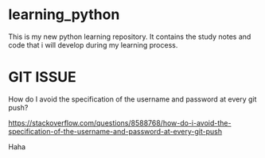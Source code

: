 # learning_python

This is my new python learning repository. It contains the study notes and code that i will develop during my learning process.

# GIT ISSUE

How do I avoid the specification of the username and password at every git push?

https://stackoverflow.com/questions/8588768/how-do-i-avoid-the-specification-of-the-username-and-password-at-every-git-push

Haha
